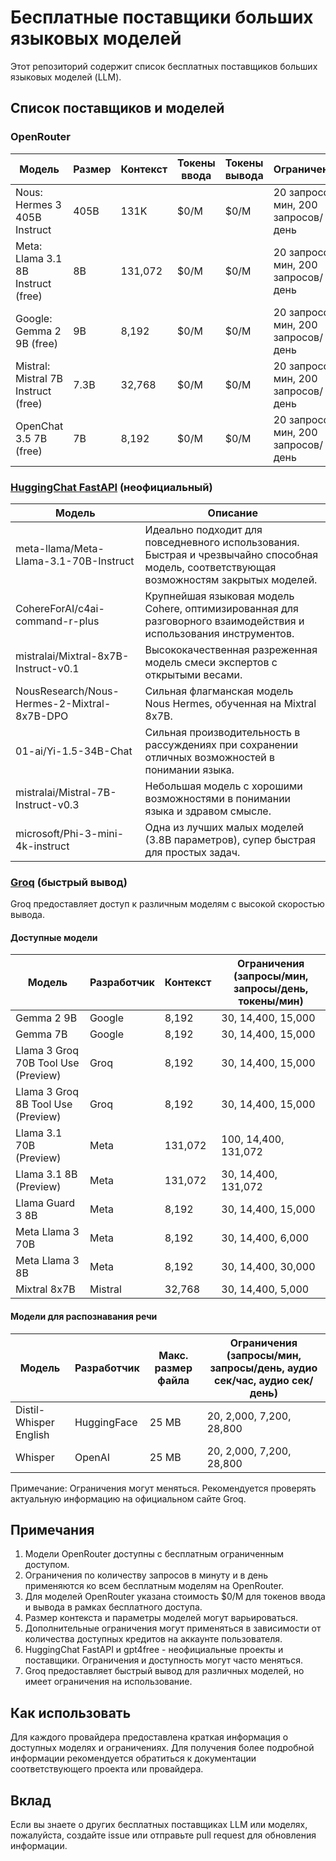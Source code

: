 # Бесплатные поставщики больших языковых моделей

Этот репозиторий содержит список бесплатных поставщиков больших языковых моделей (LLM).

## Список поставщиков и моделей

### OpenRouter

| Модель | Размер | Контекст | Токены ввода | Токены вывода | Ограничения |
|--------|--------|----------|---------------|----------------|-------------|
| Nous: Hermes 3 405B Instruct | 405B | 131K | $0/M | $0/M | 20 запросов/мин, 200 запросов/день |
| Meta: Llama 3.1 8B Instruct (free) | 8B | 131,072 | $0/M | $0/M | 20 запросов/мин, 200 запросов/день |
| Google: Gemma 2 9B (free) | 9B | 8,192 | $0/M | $0/M | 20 запросов/мин, 200 запросов/день |
| Mistral: Mistral 7B Instruct (free) | 7.3B | 32,768 | $0/M | $0/M | 20 запросов/мин, 200 запросов/день |
| OpenChat 3.5 7B (free) | 7B | 8,192 | $0/M | $0/M | 20 запросов/мин, 200 запросов/день |

### [HuggingChat FastAPI](https://github.com/Lorodn4x/huggingchat-fastapi) (неофициальный)

| Модель | Описание |
|--------|----------|
| meta-llama/Meta-Llama-3.1-70B-Instruct | Идеально подходит для повседневного использования. Быстрая и чрезвычайно способная модель, соответствующая возможностям закрытых моделей. |
| CohereForAI/c4ai-command-r-plus | Крупнейшая языковая модель Cohere, оптимизированная для разговорного взаимодействия и использования инструментов. |
| mistralai/Mixtral-8x7B-Instruct-v0.1 | Высококачественная разреженная модель смеси экспертов с открытыми весами. |
| NousResearch/Nous-Hermes-2-Mixtral-8x7B-DPO | Сильная флагманская модель Nous Hermes, обученная на Mixtral 8x7B. |
| 01-ai/Yi-1.5-34B-Chat | Сильная производительность в рассуждениях при сохранении отличных возможностей в понимании языка. |
| mistralai/Mistral-7B-Instruct-v0.3 | Небольшая модель с хорошими возможностями в понимании языка и здравом смысле. |
| microsoft/Phi-3-mini-4k-instruct | Одна из лучших малых моделей (3.8B параметров), супер быстрая для простых задач. |

### [Groq](https://console.groq.com/) (быстрый вывод)

Groq предоставляет доступ к различным моделям с высокой скоростью вывода.

#### Доступные модели

| Модель | Разработчик | Контекст | Ограничения (запросы/мин, запросы/день, токены/мин) |
|--------|-------------|----------|-----------------------------------------------------|
| Gemma 2 9B | Google | 8,192 | 30, 14,400, 15,000 |
| Gemma 7B | Google | 8,192 | 30, 14,400, 15,000 |
| Llama 3 Groq 70B Tool Use (Preview) | Groq | 8,192 | 30, 14,400, 15,000 |
| Llama 3 Groq 8B Tool Use (Preview) | Groq | 8,192 | 30, 14,400, 15,000 |
| Llama 3.1 70B (Preview) | Meta | 131,072 | 100, 14,400, 131,072 |
| Llama 3.1 8B (Preview) | Meta | 131,072 | 30, 14,400, 131,072 |
| Llama Guard 3 8B | Meta | 8,192 | 30, 14,400, 15,000 |
| Meta Llama 3 70B | Meta | 8,192 | 30, 14,400, 6,000 |
| Meta Llama 3 8B | Meta | 8,192 | 30, 14,400, 30,000 |
| Mixtral 8x7B | Mistral | 32,768 | 30, 14,400, 5,000 |

#### Модели для распознавания речи

| Модель | Разработчик | Макс. размер файла | Ограничения (запросы/мин, запросы/день, аудио сек/час, аудио сек/день) |
|--------|-------------|---------------------|------------------------------------------------------------------------|
| Distil-Whisper English | HuggingFace | 25 MB | 20, 2,000, 7,200, 28,800 |
| Whisper | OpenAI | 25 MB | 20, 2,000, 7,200, 28,800 |

Примечание: Ограничения могут меняться. Рекомендуется проверять актуальную информацию на официальном сайте Groq.

## Примечания

1. Модели OpenRouter доступны с бесплатным ограниченным доступом.
2. Ограничения по количеству запросов в минуту и в день применяются ко всем бесплатным моделям на OpenRouter.
3. Для моделей OpenRouter указана стоимость $0/M для токенов ввода и вывода в рамках бесплатного доступа.
4. Размер контекста и параметры моделей могут варьироваться.
5. Дополнительные ограничения могут применяться в зависимости от количества доступных кредитов на аккаунте пользователя.
6. HuggingChat FastAPI и gpt4free - неофициальные проекты и поставщики. Ограничения и доступность могут часто меняться.
7. Groq предоставляет быстрый вывод для различных моделей, но имеет ограничения на использование.

## Как использовать

Для каждого провайдера предоставлена краткая информация о доступных моделях и ограничениях. Для получения более подробной информации рекомендуется обратиться к документации соответствующего проекта или провайдера.

## Вклад

Если вы знаете о других бесплатных поставщиках LLM или моделях, пожалуйста, создайте issue или отправьте pull request для обновления информации.
